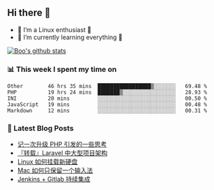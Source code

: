 ## Hi there 👋
* 🔭 I’m a Linux enthusiast 🐧️
* 🏃️ I’m currently learning everything 🏃️

[![Boo's github stats](https://github-readme-stats.vercel.app/api?username=0xAiKang)](https://github.com/anuraghazra/github-readme-stats)

<!-- [![Most Used Langs](https://github-readme-stats.vercel.app/api/top-langs/?username=0xAiKang)](https://github.com/anuraghazra/github-readme-stats) -->

### 📊 This week I spent my time on
<!--START_SECTION:waka-->
```text
Other        46 hrs 35 mins  █████████████████▒░░░░░░░   69.48 % 
PHP          19 hrs 24 mins  ███████▒░░░░░░░░░░░░░░░░░   28.93 % 
INI          20 mins         ░░░░░░░░░░░░░░░░░░░░░░░░░   00.50 % 
JavaScript   19 mins         ░░░░░░░░░░░░░░░░░░░░░░░░░   00.48 % 
Markdown     12 mins         ░░░░░░░░░░░░░░░░░░░░░░░░░   00.31 % 
```
<!--END_SECTION:waka-->

### 📕 Latest Blog Posts
<!-- BLOG-POST-LIST:START -->
- [记一次升级 PHP 引发的一些思考](https://www.0x2beace.com/some-thoughts-caused-by-upgrading-php-at-a-time/)
- [『转载』Laravel 中大型项目架构](https://www.0x2beace.com/laravel-medium-and-large-project-architecture/)
- [Linux 如何挂载新硬盘](https://www.0x2beace.com/how-to-mount-a-new-hard-disk-in-linux/)
- [Mac 如何只保留一个输入法](https://www.0x2beace.com/how-to-keep-only-one-input-method-on-mac/)
- [Jenkins + Gitlab 持续集成](https://www.0x2beace.com/jenkins-gitlab-continuous-integration/)
<!-- BLOG-POST-LIST:END -->

